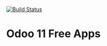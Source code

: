 [![Build Status](https://travis-ci.org/thefuturelens/odoo_free_apps.svg?branch=11.0)](https://travis-ci.org/thefuturelens/odoo_free_apps)
# Odoo 11 Free Apps
